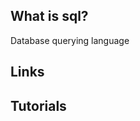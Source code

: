 ## What is sql?
Database querying language

## Links

## Tutorials

<!-- Embedded links -->
<!-- [1]: https://github.com/nchristie/tech_notes/blob/master/XXX.md -->
